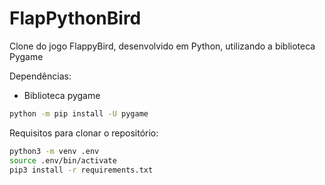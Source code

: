 # FlapPythonBird
Clone do jogo FlappyBird, desenvolvido em Python, utilizando a biblioteca Pygame


Dependências:
- Biblioteca pygame
~~~sh
python -m pip install -U pygame
~~~ 

Requisitos para clonar o repositório:
~~~sh
python3 -m venv .env
source .env/bin/activate
pip3 install -r requirements.txt
~~~
